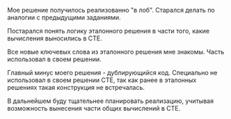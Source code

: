 Мое решение получилось реализованно "в лоб". Старался делать по аналогии с предыдущими заданиями.

Постарался понять логику эталонного решения в части того, какие вычисления выносились в СТЕ. 

Все новые ключевых слова из эталонного решения мне знакомы. Часть использовал в своем решении.

Главный минус моего решения - дублирующийся код. 
Специально не использовал в своем решении СТЕ, так как ранее в эталонных решениях такая конструкция не встречалась.

В дальнейшем буду тщательнее планировать реализацию, учитывая возможность вынесения части общих вычислений в СТЕ.